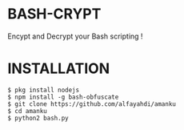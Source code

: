# BASH-CRYPT
Encypt and Decrypt your Bash scripting !
# INSTALLATION
```
$ pkg install nodejs
$ npm install -g bash-obfuscate
$ git clone https://github.com/alfayahdi/amanku
$ cd amanku
$ python2 bash.py
```
